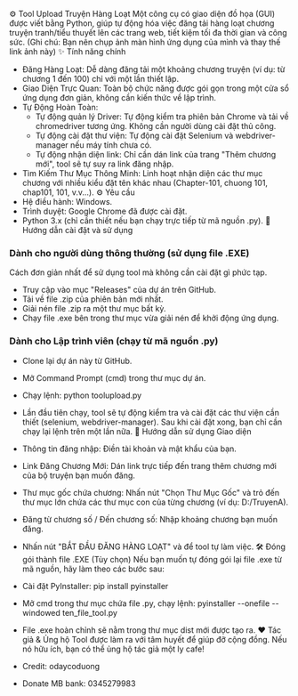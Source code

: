 
⚙️ Tool Upload Truyện Hàng Loạt
Một công cụ có giao diện đồ họa (GUI) được viết bằng Python, giúp tự động hóa việc đăng tải hàng loạt chương truyện tranh/tiểu thuyết lên các trang web, tiết kiệm tối đa thời gian và công sức.
(Ghi chú: Bạn nên chụp ảnh màn hình ứng dụng của mình và thay thế link ảnh này)
✨ Tính năng chính
 * Đăng Hàng Loạt: Dễ dàng đăng tải một khoảng chương truyện (ví dụ: từ chương 1 đến 100) chỉ với một lần thiết lập.
 * Giao Diện Trực Quan: Toàn bộ chức năng được gói gọn trong một cửa sổ ứng dụng đơn giản, không cần kiến thức về lập trình.
 * Tự Động Hoàn Toàn:
   * Tự động quản lý Driver: Tự động kiểm tra phiên bản Chrome và tải về chromedriver tương ứng. Không cần người dùng cài đặt thủ công.
   * Tự động cài đặt thư viện: Tự động cài đặt Selenium và webdriver-manager nếu máy tính chưa có.
   * Tự động nhận diện link: Chỉ cần dán link của trang "Thêm chương mới", tool sẽ tự suy ra link đăng nhập.
 * Tìm Kiếm Thư Mục Thông Minh: Linh hoạt nhận diện các thư mục chương với nhiều kiểu đặt tên khác nhau (Chapter-101, chuong 101, chap101, 101, v.v...).
⚙️ Yêu cầu
 * Hệ điều hành: Windows.
 * Trình duyệt: Google Chrome đã được cài đặt.
 * Python 3.x (chỉ cần thiết nếu bạn chạy trực tiếp từ mã nguồn .py).
🚀 Hướng dẫn cài đặt và sử dụng
### Dành cho người dùng thông thường (sử dụng file .EXE)
Cách đơn giản nhất để sử dụng tool mà không cần cài đặt gì phức tạp.
 * Truy cập vào mục "Releases" của dự án trên GitHub.
 * Tải về file .zip của phiên bản mới nhất.
 * Giải nén file .zip ra một thư mục bất kỳ.
 * Chạy file .exe bên trong thư mục vừa giải nén để khởi động ứng dụng.
### Dành cho Lập trình viên (chạy từ mã nguồn .py)
 * Clone lại dự án này từ GitHub.
 * Mở Command Prompt (cmd) trong thư mục dự án.
 * Chạy lệnh:
   python toolupload.py

 * Lần đầu tiên chạy, tool sẽ tự động kiểm tra và cài đặt các thư viện cần thiết (selenium, webdriver-manager). Sau khi cài đặt xong, bạn chỉ cần chạy lại lệnh trên một lần nữa.
📝 Hướng dẫn sử dụng Giao diện
 * Thông tin đăng nhập: Điền tài khoản và mật khẩu của bạn.
 * Link Đăng Chương Mới: Dán link trực tiếp đến trang thêm chương mới của bộ truyện bạn muốn đăng.
 * Thư mục gốc chứa chương: Nhấn nút "Chọn Thư Mục Gốc" và trỏ đến thư mục lớn chứa các thư mục con của từng chương (ví dụ: D:/TruyenA).
 * Đăng từ chương số / Đến chương số: Nhập khoảng chương bạn muốn đăng.
 * Nhấn nút "BẮT ĐẦU ĐĂNG HÀNG LOẠT" và để tool tự làm việc.
🛠️ Đóng gói thành file .EXE (Tùy chọn)
Nếu bạn muốn tự đóng gói lại file .exe từ mã nguồn, hãy làm theo các bước sau:
 * Cài đặt PyInstaller:
   pip install pyinstaller

 * Mở cmd trong thư mục chứa file .py, chạy lệnh:
   pyinstaller --onefile --windowed ten_file_tool.py

 * File .exe hoàn chỉnh sẽ nằm trong thư mục dist mới được tạo ra.
❤️ Tác giả & Ủng hộ
Tool được làm ra với tâm huyết để giúp đỡ cộng đồng. Nếu nó hữu ích, bạn có thể ủng hộ tác giả một ly cafe!
 * Credit: odaycoduong
 * Donate MB bank: 0345279983
